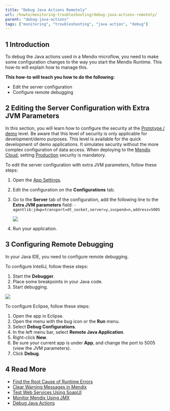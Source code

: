 ```yaml
---
title: "Debug Java Actions Remotely"
url: /howto/monitoring-troubleshooting/debug-java-actions-remotely/
parent: "debug-java-actions"
tags: ["monitoring", "troubleshooting", "java action", "debug"]
---
```


## 1 Introduction

To debug the Java actions used in a Mendix microflow, you need to make some configuration changes to the way you start the Mendix Runtime. This how-to will explain how to manage this.

**This how-to will teach you how to do the following:**

* Edit the server configuration
* Configure remote debugging

## 2 Editing the Server Configuration with Extra JVM Parameters

In this section, you will learn how to configure the security at the [Prototype / demo](/howto/security/create-a-secure-app/#prototype) level. Be aware that this level of security is only applicable for development/demo purposes. This level is available for the quick development of demo applications. It simulates security without the more complex configuration of data access. When deploying to the [Mendix Cloud](/developerportal/deploy/mendix-cloud-deploy/), setting [Production](/howto/security/create-a-secure-app/#production) security is mandatory.

To edit the server configuration with extra JVM parameters, follow these steps:

1. Open the [App Settings](/refguide/project-settings/).
2. Edit the configuration on the **Configurations** tab.
3.  Go to the **Server** tab of the configuration, add the following line to the **Extra JVM parameters** field: `-agentlib:jdwp=transport=dt_socket,server=y,suspend=n,address=5005`

    ![](/attachments/howto/monitoring-troubleshooting/debug-java-actions/debug-java-actions-remotely/18580063.png)

4. Run your application.

## 3 Configuring Remote Debugging

In your Java IDE, you need to configure remote debugging.

To configure IntelliJ, follow these steps:

1. Start the **Debugger**.
2. Place some breakpoints in your Java code.
3. Start debugging.

![](/attachments/howto/monitoring-troubleshooting/debug-java-actions/debug-java-actions-remotely/intellij_rundebug_configurations.png)

To configure Eclipse, follow these steps:

1. Open the app in Eclipse.
2. Open the menu with the bug icon or the **Run** menu.
3. Select **Debug Configurations**.
4. In the left menu bar, select **Remote Java Application**.
5. Right-click **New**.
6. Be sure your current app is under **App**, and change the port to 5005 (view the JVM parameters).
7. Click **Debug**.

## 4 Read More

* [Find the Root Cause of Runtime Errors](/howto/monitoring-troubleshooting/finding-the-root-cause-of-runtime-errors/)
* [Clear Warning Messages in Mendix](/howto/monitoring-troubleshooting/clear-warning-messages/)
* [Test Web Services Using SoapUI](/howto/testing/testing-web-services-using-soapui/)
* [Monitor Mendix Using JMX](/howto/monitoring-troubleshooting/monitoring-mendix-using-jmx/)
* [Debug Java Actions](/howto/monitoring-troubleshooting/debug-java-actions/)

